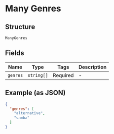 
# Many Genres

## Structure

`ManyGenres`

## Fields

| Name | Type | Tags | Description |
|  --- | --- | --- | --- |
| `genres` | `string[]` | Required | - |

## Example (as JSON)

```json
{
  "genres": [
    "alternative",
    "samba"
  ]
}
```

